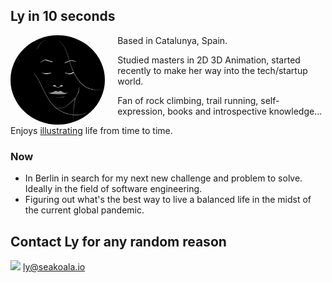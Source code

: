 ## Ly in 10 seconds

<img src="src/ly-perfectState.jpg"
     alt="ly-perfect-state"
     style="float: left; margin-right: 20px; width: 30%; border-radius: 50%;" />

Based in Catalunya, Spain.

Studied masters in 2D 3D Animation, started recently to make her way into the tech/startup world.

Fan of rock climbing, trail running, self-expression, books and introspective knowledge...  

Enjoys  [illustrating](docs/art/ilustrations-2019.md)  life from time to time.


### Now

- In Berlin in search for my next new challenge and problem to solve. Ideally in the field of software engineering.
- Figuring out what's the best way to live a balanced life in the midst of the current global pandemic.

## Contact Ly for any random reason

<img src="https://img.icons8.com/doodle/48/000000/mail-with-wings.png" style="width: 22px">  ly@seakoala.io